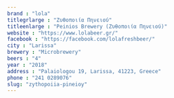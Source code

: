 ```yaml
---
brand : "lola"
titlegrlarge : "Ζυθοποιία Πηνειού"
titleenlarge : "Peinios Brewery (Ζυθοποιία Πηνειού)"
website : "https://www.lolabeer.gr/"
facebook : "https://facebook.com/lolafreshbeer/"
city : "Larissa"
brewery : "Microbrewery"
beers : "4"
year : "2018"
address : "Palaiologou 19, Larissa, 41223, Greece"
phone : "241 0289076"
slug: "zythopoiia-pineioy"
---
```

